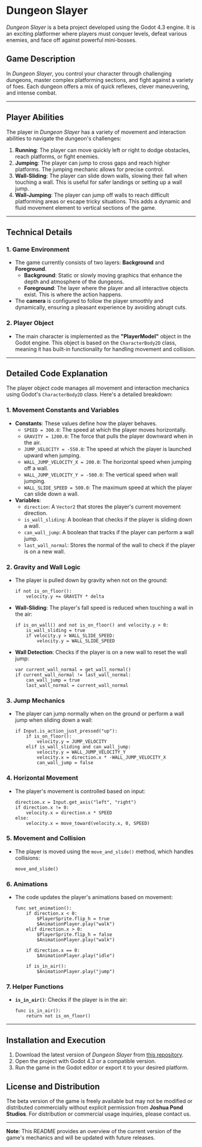 # Dungeon Slayer

*Dungeon Slayer* is a beta project developed using the Godot 4.3 engine. It is an exciting platformer where players must conquer levels, defeat various enemies, and face off against powerful mini-bosses.

## Game Description

In *Dungeon Slayer*, you control your character through challenging dungeons, master complex platforming sections, and fight against a variety of foes. Each dungeon offers a mix of quick reflexes, clever maneuvering, and intense combat.

---

## Player Abilities

The player in *Dungeon Slayer* has a variety of movement and interaction abilities to navigate the dungeon's challenges:

1. **Running**: The player can move quickly left or right to dodge obstacles, reach platforms, or fight enemies.
2. **Jumping**: The player can jump to cross gaps and reach higher platforms. The jumping mechanic allows for precise control.
3. **Wall-Sliding**: The player can slide down walls, slowing their fall when touching a wall. This is useful for safer landings or setting up a wall jump.
4. **Wall-Jumping**: The player can jump off walls to reach difficult platforming areas or escape tricky situations. This adds a dynamic and fluid movement element to vertical sections of the game.

---

## Technical Details

### 1. **Game Environment**
   - The game currently consists of two layers: **Background** and **Foreground**.
     - **Background**: Static or slowly moving graphics that enhance the depth and atmosphere of the dungeons.
     - **Foreground**: The layer where the player and all interactive objects exist. This is where the action happens.
   - The **camera** is configured to follow the player smoothly and dynamically, ensuring a pleasant experience by avoiding abrupt cuts.

### 2. **Player Object**
   - The main character is implemented as the **"PlayerModel"** object in the Godot engine. This object is based on the `CharacterBody2D` class, meaning it has built-in functionality for handling movement and collision.

---

## Detailed Code Explanation

The player object code manages all movement and interaction mechanics using Godot's `CharacterBody2D` class. Here's a detailed breakdown:

### 1. **Movement Constants and Variables**
   - **Constants**: These values define how the player behaves.
     - `SPEED = 300.0`: The speed at which the player moves horizontally.
     - `GRAVITY = 1200.0`: The force that pulls the player downward when in the air.
     - `JUMP_VELOCITY = -550.0`: The speed at which the player is launched upward when jumping.
     - `WALL_JUMP_VELOCITY_X = 200.0`: The horizontal speed when jumping off a wall.
     - `WALL_JUMP_VELOCITY_Y = -500.0`: The vertical speed when wall jumping.
     - `WALL_SLIDE_SPEED = 500.0`: The maximum speed at which the player can slide down a wall.
   - **Variables**:
     - `direction`: A `Vector2` that stores the player's current movement direction.
     - `is_wall_sliding`: A boolean that checks if the player is sliding down a wall.
     - `can_wall_jump`: A boolean that tracks if the player can perform a wall jump.
     - `last_wall_normal`: Stores the normal of the wall to check if the player is on a new wall.

### 2. **Gravity and Wall Logic**
   - The player is pulled down by gravity when not on the ground:
     ```gdscript
     if not is_on_floor():
         velocity.y += GRAVITY * delta
     ```
   - **Wall-Sliding**: The player's fall speed is reduced when touching a wall in the air:
     ```gdscript
     if is_on_wall() and not is_on_floor() and velocity.y > 0:
         is_wall_sliding = true
         if velocity.y > WALL_SLIDE_SPEED:
             velocity.y = WALL_SLIDE_SPEED
     ```
   - **Wall Detection**: Checks if the player is on a new wall to reset the wall jump:
     ```gdscript
     var current_wall_normal = get_wall_normal()
     if current_wall_normal != last_wall_normal:
         can_wall_jump = true
         last_wall_normal = current_wall_normal
     ```

### 3. **Jump Mechanics**
   - The player can jump normally when on the ground or perform a wall jump when sliding down a wall:
     ```gdscript
     if Input.is_action_just_pressed("up"):
         if is_on_floor():
             velocity.y = JUMP_VELOCITY
         elif is_wall_sliding and can_wall_jump:
             velocity.y = WALL_JUMP_VELOCITY_Y
             velocity.x = direction.x * -WALL_JUMP_VELOCITY_X
             can_wall_jump = false
     ```

### 4. **Horizontal Movement**
   - The player's movement is controlled based on input:
     ```gdscript
     direction.x = Input.get_axis("left", "right")
     if direction.x != 0:
         velocity.x = direction.x * SPEED
     else:
         velocity.x = move_toward(velocity.x, 0, SPEED)
     ```

### 5. **Movement and Collision**
   - The player is moved using the `move_and_slide()` method, which handles collisions:
     ```gdscript
     move_and_slide()
     ```

### 6. **Animations**
   - The code updates the player's animations based on movement:
     ```gdscript
     func set_animation():
         if direction.x < 0:
             $PlayerSprite.flip_h = true
             $AnimationPlayer.play("walk")
         elif direction.x > 0:
             $PlayerSprite.flip_h = false
             $AnimationPlayer.play("walk")

         if direction.x == 0:
             $AnimationPlayer.play("idle")

         if is_in_air():
             $AnimationPlayer.play("jump")
     ```

### 7. **Helper Functions**
   - **`is_in_air()`**: Checks if the player is in the air:
     ```gdscript
     func is_in_air():
         return not is_on_floor()
     ```

---

## Installation and Execution

1. Download the latest version of *Dungeon Slayer* from [this repository](#).
2. Open the project with Godot 4.3 or a compatible version.
3. Run the game in the Godot editor or export it to your desired platform.

## License and Distribution

The beta version of the game is freely available but may not be modified or distributed commercially without explicit permission from **Joshua Pond Studios**. For distribution or commercial usage inquiries, please contact us.

---

**Note**: This README provides an overview of the current version of the game's mechanics and will be updated with future releases.
